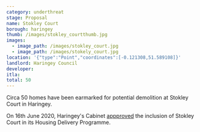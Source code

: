 ```yaml
---
category: underthreat
stage: Proposal
name: Stokley Court 
borough: haringey
thumb: /images/stokley_courtthumb.jpg
images:
  - image_path: /images/stokley_court.jpg
  - image_path: /images/stokely_court.jpg
location: '{"type":"Point","coordinates":[-0.121308,51.589108]}'
landlord: Haringey Council
developer:
itla:
total: 50
---
```

Circa 50 homes have been earmarked for potential demolition at Stokley Court in Haringey.

On 16th June 2020, Haringey's Cabinet [appproved](https://www.minutes.haringey.gov.uk/documents/s116397/Cabinet%20report%2016%20June%202020%20-%20Update%20on%20the%20Councils%20Housing%20Delivery%20Programme_17.05.pdf) the inclusion of Stokley Court in its Housing Delivery Programme.
